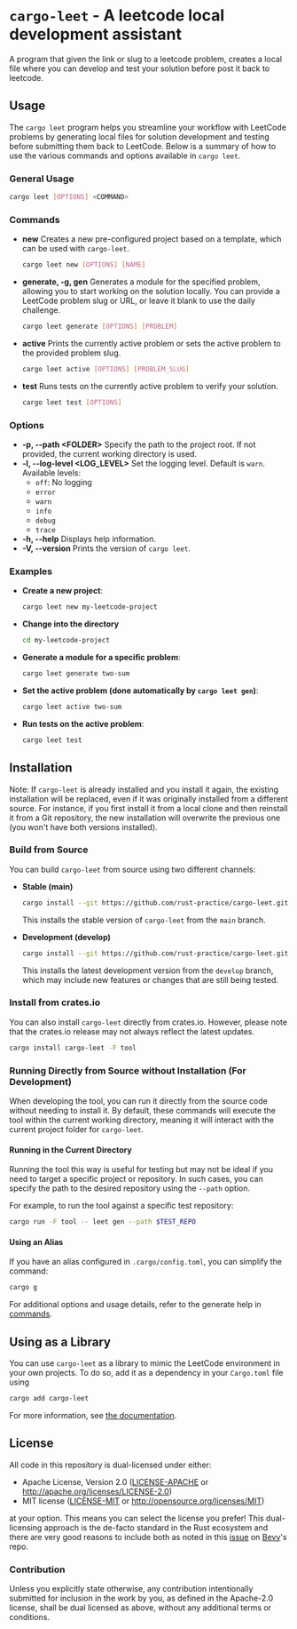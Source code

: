 # `cargo-leet` - A leetcode local development assistant

A program that given the link or slug to a leetcode problem,
creates a local file where you can develop and test your solution before post it back to leetcode.

## Usage

The `cargo leet` program helps you streamline your workflow with LeetCode problems by generating local files for solution development and testing before submitting them back to LeetCode. Below is a summary of how to use the various commands and options available in `cargo leet`.

### General Usage

```sh
cargo leet [OPTIONS] <COMMAND>
```

### Commands

- **new**
  Creates a new pre-configured project based on a template, which can be used with `cargo-leet`.

  ```sh
  cargo leet new [OPTIONS] [NAME]
  ```

- **generate, -g, gen**
  Generates a module for the specified problem, allowing you to start working on the solution locally. You can provide a LeetCode problem slug or URL, or leave it blank to use the daily challenge.

  ```sh
  cargo leet generate [OPTIONS] [PROBLEM]
  ```

- **active**
  Prints the currently active problem or sets the active problem to the provided problem slug.

  ```sh
  cargo leet active [OPTIONS] [PROBLEM_SLUG]
  ```

- **test**
  Runs tests on the currently active problem to verify your solution.

  ```sh
  cargo leet test [OPTIONS]
  ```

### Options

- **-p, --path \<FOLDER\>**
  Specify the path to the project root. If not provided, the current working directory is used.
- **-l, --log-level \<LOG_LEVEL\>**
  Set the logging level. Default is `warn`. Available levels:
  - `off`: No logging
  - `error`
  - `warn`
  - `info`
  - `debug`
  - `trace`
- **-h, --help**
  Displays help information.
- **-V, --version**
  Prints the version of `cargo leet`.

### Examples

- **Create a new project**:

  ```sh
  cargo leet new my-leetcode-project
  ```

- **Change into the directory**

  ```sh
  cd my-leetcode-project
  ```

- **Generate a module for a specific problem**:

  ```sh
  cargo leet generate two-sum
  ```

- **Set the active problem (done automatically by `cargo leet gen`)**:

  ```sh
  cargo leet active two-sum
  ```

- **Run tests on the active problem**:

  ```sh
  cargo leet test
  ```

## Installation

Note: If `cargo-leet` is already installed and you install it again, the existing installation will be replaced, even if it was originally installed from a different source. For instance, if you first install it from a local clone and then reinstall it from a Git repository, the new installation will overwrite the previous one (you won't have both versions installed).

### Build from Source

You can build `cargo-leet` from source using two different channels:

- **Stable (main)**

  ```sh
  cargo install --git https://github.com/rust-practice/cargo-leet.git --branch main -F tool
  ```

  This installs the stable version of `cargo-leet` from the `main` branch.

- **Development (develop)**
  ```sh
  cargo install --git https://github.com/rust-practice/cargo-leet.git --branch develop -F tool
  ```
  This installs the latest development version from the `develop` branch, which may include new features or changes that are still being tested.

### Install from crates.io

You can also install `cargo-leet` directly from crates.io. However, please note that the crates.io release may not always reflect the latest updates.

```sh
cargo install cargo-leet -F tool
```

### Running Directly from Source without Installation (For Development)

When developing the tool, you can run it directly from the source code without needing to install it. By default, these commands will execute the tool within the current working directory, meaning it will interact with the current project folder for `cargo-leet`.

#### Running in the Current Directory

Running the tool this way is useful for testing but may not be ideal if you need to target a specific project or repository. In such cases, you can specify the path to the desired repository using the `--path` option.

For example, to run the tool against a specific test repository:

```sh
cargo run -F tool -- leet gen --path $TEST_REPO
```

#### Using an Alias

If you have an alias configured in `.cargo/config.toml`, you can simplify the command:

```sh
cargo g
```

For additional options and usage details, refer to the generate help in [commands](#commands).

## Using as a Library

You can use `cargo-leet` as a library to mimic the LeetCode environment in your own projects. To do so, add it as a dependency in your `Cargo.toml` file using

```sh
cargo add cargo-leet
```

For more information, see [the documentation](https://docs.rs/cargo-leet/).

## License

All code in this repository is dual-licensed under either:

- Apache License, Version 2.0 ([LICENSE-APACHE](LICENSE-APACHE) or http://apache.org/licenses/LICENSE-2.0)
- MIT license ([LICENSE-MIT](LICENSE-MIT) or http://opensource.org/licenses/MIT)

at your option.
This means you can select the license you prefer!
This dual-licensing approach is the de-facto standard in the Rust ecosystem and there are very good reasons to include
both as noted in this [issue](https://github.com/bevyengine/bevy/issues/2373) on [Bevy](https://bevyengine.org)'s repo.

### Contribution

Unless you explicitly state otherwise, any contribution intentionally submitted
for inclusion in the work by you, as defined in the Apache-2.0 license, shall
be dual licensed as above, without any additional terms or conditions.
